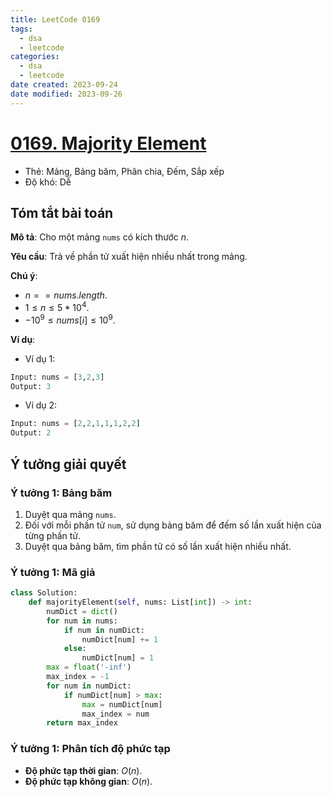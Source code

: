 ```yaml
---
title: LeetCode 0169
tags:
  - dsa
  - leetcode
categories:
  - dsa
  - leetcode
date created: 2023-09-24
date modified: 2023-09-26
---
```


# [0169. Majority Element](https://leetcode.com/problems/majority-element/)

- Thẻ: Mảng, Bảng băm, Phân chia, Đếm, Sắp xếp
- Độ khó: Dễ

## Tóm tắt bài toán

**Mô tả**: Cho một mảng `nums` có kích thước $n$.

**Yêu cầu**: Trả về phần tử xuất hiện nhiều nhất trong mảng.

**Chú ý**:

- $n == nums.length$.
- $1 \le n \le 5 * 10^4$.
- $-10^9 \le nums[i] \le 10^9$.

**Ví dụ**:

- Ví dụ 1:

```python
Input: nums = [3,2,3]
Output: 3
```

- Ví dụ 2:

```python
Input: nums = [2,2,1,1,1,2,2]
Output: 2
```

## Ý tưởng giải quyết

### Ý tưởng 1: Bảng băm

1. Duyệt qua mảng `nums`.
2. Đối với mỗi phần tử `num`, sử dụng bảng băm để đếm số lần xuất hiện của từng phần tử.
3. Duyệt qua bảng băm, tìm phần tử có số lần xuất hiện nhiều nhất.

### Ý tưởng 1: Mã giả

```python
class Solution:
    def majorityElement(self, nums: List[int]) -> int:
        numDict = dict()
        for num in nums:
            if num in numDict:
                numDict[num] += 1
            else:
                numDict[num] = 1
        max = float('-inf')
        max_index = -1
        for num in numDict:
            if numDict[num] > max:
                max = numDict[num]
                max_index = num
        return max_index
```

### Ý tưởng 1: Phân tích độ phức tạp

- **Độ phức tạp thời gian**: $O(n)$.
- **Độ phức tạp không gian**: $O(n)$.
